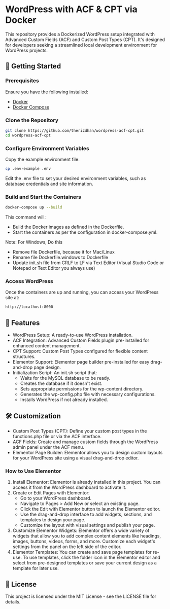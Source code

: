 # WordPress with ACF & CPT via Docker

This repository provides a Dockerized WordPress setup integrated with Advanced Custom Fields (ACF) and Custom Post Types (CPT). It's designed for developers seeking a streamlined local development environment for WordPress projects.

## 🚀 Getting Started

### Prerequisites

Ensure you have the following installed:

- [Docker](https://www.docker.com/get-started)
- [Docker Compose](https://docs.docker.com/compose/install/)

### Clone the Repository

```bash
git clone https://github.com/therizdhan/wordpress-acf-cpt.git
cd wordpress-acf-cpt
```

### Configure Environment Variables

Copy the example environment file:
```bash
cp .env-example .env
```

Edit the .env file to set your desired environment variables, such as database credentials and site information.

### Build and Start the Containers

```bash
docker-compose up --build
```

This command will:
- Build the Docker images as defined in the Dockerfile.
- Start the containers as per the configuration in docker-compose.yml.

Note: For Windows, Do this

- Remove file Dockerfile, because it for Mac/Linux
- Rename file Dockerfile.windows to Dockerfile
- Update init.sh file from CRLF to LF via Text Editor (Visual Studio Code or Notepad or Text Editor you always use)

### Access WordPress

Once the containers are up and running, you can access your WordPress site at:

```bash
http://localhost:8000
```

## 🔧 Features
- WordPress Setup: A ready-to-use WordPress installation.
- ACF Integration: Advanced Custom Fields plugin pre-installed for enhanced content management.
- CPT Support: Custom Post Types configured for flexible content structures.
- Elementor Support: Elementor page builder pre-installed for easy drag-and-drop page design.
- Initialization Script: An init.sh script that:
  - Waits for the MySQL database to be ready.
  - Creates the database if it doesn't exist.
  - Sets appropriate permissions for the wp-content directory.
  - Generates the wp-config.php file with necessary configurations.
  - Installs WordPress if not already installed.

## 🛠 Customization
- Custom Post Types (CPT): Define your custom post types in the functions.php file or via the ACF interface.
- ACF Fields: Create and manage custom fields through the WordPress admin panel under the ACF menu.
- Elementor Page Builder: Elementor allows you to design custom layouts for your WordPress site using a visual drag-and-drop editor.

### How to Use Elementor
1. Install Elementor:
   Elementor is already installed in this project. You can access it from the WordPress dashboard to activate it.
2. Create or Edit Pages with Elementor:
   - Go to your WordPress dashboard.
   - Navigate to Pages > Add New or select an existing page.
   - Click the Edit with Elementor button to launch the Elementor editor.
   - Use the drag-and-drop interface to add widgets, sections, and templates to design your page.
   - Customize the layout with visual settings and publish your page.
3. Customize Elementor Widgets:
   Elementor offers a wide variety of widgets that allow you to add complex content elements like headings, images, buttons, videos, forms, and more. Customize each widget's settings from the panel on the left side of the editor.
4. Elementor Templates:
   You can create and save page templates for re-use. To use templates, click the folder icon in the Elementor editor and select from pre-designed templates or save your current design as a template for later use.

## 📄 License
This project is licensed under the MIT License - see the LICENSE file for details.

